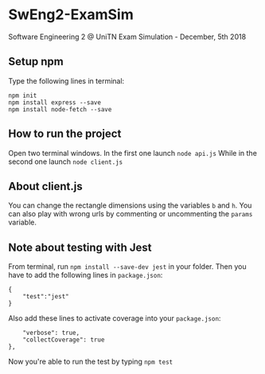# SwEng2-ExamSim
Software Engineering 2 @ UniTN Exam Simulation - December, 5th 2018

## Setup npm
Type the following lines in terminal:
```
npm init
npm install express --save
npm install node-fetch --save
```
## How to run the project
Open two terminal windows. In the first one launch `node api.js` While in the second one launch `node client.js`

## About client.js
You can change the rectangle dimensions using the variables `b` and `h`. You can also play with wrong urls by commenting or uncommenting the `params` variable.

## Note about testing with Jest
From terminal, run `npm install --save-dev jest` in your folder. 
Then you have to add the following lines in `package.json`:
```"scripts":
{
    "test":"jest"
}
```
Also add these lines to activate coverage into your `package.json`:
```"jest": {
    "verbose": true,
    "collectCoverage": true
},
```
Now you're able to run the test by typing `npm test`
